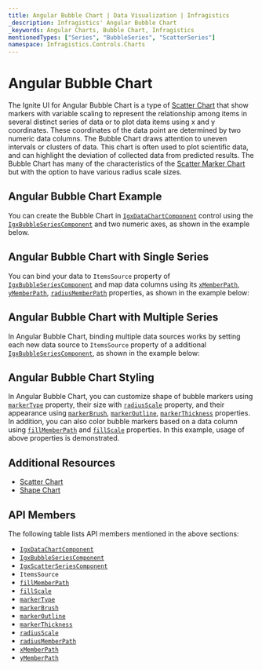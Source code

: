 ```yaml
---
title: Angular Bubble Chart | Data Visualization | Infragistics
_description: Infragistics' Angular Bubble Chart
_keywords: Angular Charts, Bubble Chart, Infragistics
mentionedTypes: ["Series", "BubbleSeries", "ScatterSeries"]
namespace: Infragistics.Controls.Charts
---
```


# Angular Bubble Chart

The Ignite UI for Angular Bubble Chart is a type of [Scatter Chart](scatter-chart.md) that show markers with variable scaling to represent the relationship among items in several distinct series of data or to plot data items using x and y coordinates. These coordinates of the data point are determined by two numeric data columns. The Bubble Chart draws attention to uneven intervals or clusters of data. This chart is often used to plot scientific data, and can highlight the deviation of collected data from predicted results. The Bubble Chart has many of the characteristics of the [Scatter Marker Chart](scatter-chart.md#angular-scatter-marker-chart) but with the option to have various radius scale sizes.

## Angular Bubble Chart Example

You can create the Bubble Chart in [`IgxDataChartComponent`]({environment:dvApiBaseUrl}/products/ignite-ui-angular/api/docs/typescript/latest/classes/igxdatachartcomponent.html) control using the [`IgxBubbleSeriesComponent`]({environment:dvApiBaseUrl}/products/ignite-ui-angular/api/docs/typescript/latest/classes/igxbubbleseriescomponent.html) and two numeric axes, as shown in the example below.

<code-view style="height: 600px"
           data-demos-base-url="{environment:dvDemosBaseUrl}"
           iframe-src="{environment:dvDemosBaseUrl}/charts/data-chart-scatter-bubble-chart-multiple-sources"
           github-src="charts/data-chart/scatter-bubble-chart-multiple-sources"
           alt="Angular Bubble Chart Example" >
</code-view>

<div class="divider--half"></div>

## Angular Bubble Chart with Single Series

You can bind your data to `ItemsSource` property of [`IgxBubbleSeriesComponent`]({environment:dvApiBaseUrl}/products/ignite-ui-angular/api/docs/typescript/latest/classes/igxbubbleseriescomponent.html) and map data columns using its [`xMemberPath`]({environment:dvApiBaseUrl}/products/ignite-ui-angular/api/docs/typescript/latest/classes/igxscatterbasecomponent.html#xmemberpath), [`yMemberPath`]({environment:dvApiBaseUrl}/products/ignite-ui-angular/api/docs/typescript/latest/classes/igxscatterbasecomponent.html#ymemberpath), [`radiusMemberPath`]({environment:dvApiBaseUrl}/products/ignite-ui-angular/api/docs/typescript/latest/classes/igxbubbleseriescomponent.html#radiusmemberpath) properties, as shown in the example below:

<code-view style="height: 600px"
           data-demos-base-url="{environment:dvDemosBaseUrl}"
           iframe-src="{environment:dvDemosBaseUrl}/charts/data-chart-scatter-bubble-chart-single-source"
           github-src="charts/data-chart/scatter-bubble-chart-single-source"
           alt="Angular Bubble Chart with Single Series" >
</code-view>

<div class="divider--half"></div>

## Angular Bubble Chart with Multiple Series

In Angular Bubble Chart, binding multiple data sources works by setting each new data source to `ItemsSource` property of a additional [`IgxBubbleSeriesComponent`]({environment:dvApiBaseUrl}/products/ignite-ui-angular/api/docs/typescript/latest/classes/igxbubbleseriescomponent.html), as shown in the example below:

<code-view style="height: 600px"
           data-demos-base-url="{environment:dvDemosBaseUrl}"
           iframe-src="{environment:dvDemosBaseUrl}/charts/data-chart-scatter-bubble-chart-multiple-sources"
           github-src="charts/data-chart/scatter-bubble-chart-multiple-sources"
           alt="Angular Bubble Chart with Multiple Series" >
</code-view>

<div class="divider--half"></div>

## Angular Bubble Chart Styling

In Angular Bubble Chart, you can customize shape of bubble markers using [`markerType`]({environment:dvApiBaseUrl}/products/ignite-ui-angular/api/docs/typescript/latest/classes/igxmarkerseriescomponent.html#markertype) property, their size with [`radiusScale`]({environment:dvApiBaseUrl}/products/ignite-ui-angular/api/docs/typescript/latest/classes/igxbubbleseriescomponent.html#radiusscale) property, and their appearance using [`markerBrush`]({environment:dvApiBaseUrl}/products/ignite-ui-angular/api/docs/typescript/latest/classes/igxmarkerseriescomponent.html#markerbrush), [`markerOutline`]({environment:dvApiBaseUrl}/products/ignite-ui-angular/api/docs/typescript/latest/classes/igxmarkerseriescomponent.html#markeroutline), [`markerThickness`]({environment:dvApiBaseUrl}/products/ignite-ui-angular/api/docs/typescript/latest/classes/igxmarkerseriescomponent.html#markerthickness) properties. In addition, you can also color bubble markers based on a data column using [`fillMemberPath`]({environment:dvApiBaseUrl}/products/ignite-ui-angular/api/docs/typescript/latest/classes/igxbubbleseriescomponent.html#fillmemberpath) and [`fillScale`]({environment:dvApiBaseUrl}/products/ignite-ui-angular/api/docs/typescript/latest/classes/igxbubbleseriescomponent.html#fillscale) properties. In this example, usage of above properties is demonstrated.

<code-view style="height: 600px"
           data-demos-base-url="{environment:dvDemosBaseUrl}"
           iframe-src="{environment:dvDemosBaseUrl}/charts/data-chart-scatter-bubble-chart-styling"
           github-src="charts/data-chart/scatter-bubble-chart-styling"
           alt="Angular Bubble Chart Styling" >
</code-view>

<div class="divider--half"></div>

## Additional Resources

-   [Scatter Chart](scatter-chart.md)
-   [Shape Chart](shape-chart.md)

## API Members

The following table lists API members mentioned in the above sections:

-   [`IgxDataChartComponent`]({environment:dvApiBaseUrl}/products/ignite-ui-angular/api/docs/typescript/latest/classes/igxdatachartcomponent.html)
-   [`IgxBubbleSeriesComponent`]({environment:dvApiBaseUrl}/products/ignite-ui-angular/api/docs/typescript/latest/classes/igxbubbleseriescomponent.html)
-   [`IgxScatterSeriesComponent`]({environment:dvApiBaseUrl}/products/ignite-ui-angular/api/docs/typescript/latest/classes/igxscatterseriescomponent.html)
-   `ItemsSource`
-   [`fillMemberPath`]({environment:dvApiBaseUrl}/products/ignite-ui-angular/api/docs/typescript/latest/classes/igxbubbleseriescomponent.html#fillmemberpath)
-   [`fillScale`]({environment:dvApiBaseUrl}/products/ignite-ui-angular/api/docs/typescript/latest/classes/igxbubbleseriescomponent.html#fillscale)
-   [`markerType`]({environment:dvApiBaseUrl}/products/ignite-ui-angular/api/docs/typescript/latest/classes/igxmarkerseriescomponent.html#markertype)
-   [`markerBrush`]({environment:dvApiBaseUrl}/products/ignite-ui-angular/api/docs/typescript/latest/classes/igxmarkerseriescomponent.html#markerbrush)
-   [`markerOutline`]({environment:dvApiBaseUrl}/products/ignite-ui-angular/api/docs/typescript/latest/classes/igxmarkerseriescomponent.html#markeroutline)
-   [`markerThickness`]({environment:dvApiBaseUrl}/products/ignite-ui-angular/api/docs/typescript/latest/classes/igxmarkerseriescomponent.html#markerthickness)
-   [`radiusScale`]({environment:dvApiBaseUrl}/products/ignite-ui-angular/api/docs/typescript/latest/classes/igxbubbleseriescomponent.html#radiusscale)
-   [`radiusMemberPath`]({environment:dvApiBaseUrl}/products/ignite-ui-angular/api/docs/typescript/latest/classes/igxbubbleseriescomponent.html#radiusmemberpath)
-   [`xMemberPath`]({environment:dvApiBaseUrl}/products/ignite-ui-angular/api/docs/typescript/latest/classes/igxscatterbasecomponent.html#xmemberpath)
-   [`yMemberPath`]({environment:dvApiBaseUrl}/products/ignite-ui-angular/api/docs/typescript/latest/classes/igxscatterbasecomponent.html#ymemberpath)
